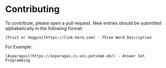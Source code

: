 # Contributing

To contribute, please open a pull request. New entries should be submitted alphabetically in the following format:

`[Fruit or Veggie](https://link-here.com) - Three Word Description`

For Example:

`[Asparagus](https://asparagus.cs.uni-potsdam.de/) - Answer Set Programming`